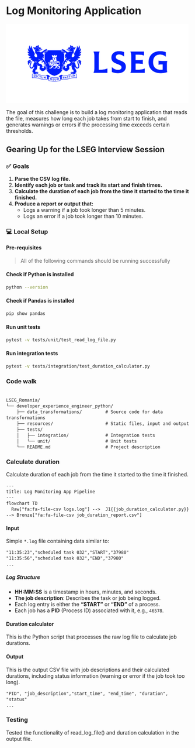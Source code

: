# Log Monitoring Application
<img src="https://github.com/RalucaRwq/LSEG_Romania/raw/main/developer_experience_engineer_python/resources/images/lseg_logo.jpg" alt="Logo" width="500"/>

The goal of this challenge is to build a log monitoring application that reads the file, measures how long each job takes from start to finish, and generates warnings or errors if the processing time exceeds certain thresholds.  

## Gearing Up for the LSEG Interview Session

### **✅ Goals**
1. **Parse the CSV log file.**
2. **Identify each job or task and track its start and finish times.**
3. **Calculate the duration of each job from the time it started to the time it finished.**
4. **Produce a report or output that:**
    - Logs a warning if a job took longer than 5 minutes.
    - Logs an error if a job took longer than 10 minutes.

### 💻 Local Setup

#### Pre-requisites
> All of the following commands should be running successfully

#### Check if Python is installed
```bash
python --version
```

#### Check if Pandas is installed
```bash
pip show pandas
```

#### Run unit tests
```bash
pytest -v tests/unit/test_read_log_file.py
```

#### Run integration tests
```bash
pytest -v tests/integration/test_duration_calculator.py
```

### Code walk

```

LSEG_Romania/
└── developer_experience_engineer_python/
    ├── data_transformations/         # Source code for data transformations
    ├── resources/                    # Static files, input and output 
    ├── tests/
    │   ├── integration/              # Integration tests
    │   └── unit/                     # Unit tests
    └── README.md                     # Project description

```

### Calculate duration 
Calculate duration of each job from the time it started to the time it finished.

```mermaid
---
title: Log Monitoring App Pipeline
---
flowchart TD
  Raw["fa:fa-file-csv logs.log"] -->  J1{{job_duration_calculator.py}} --> Bronze["fa:fa-file-csv job_duration_report.csv"]
```

#### Input
Simple `*.log` file containing data similar to:
```csv
"11:35:23","scheduled task 032","START","37980"
"11:35:56","scheduled task 032","END","37980"
...
```

##### Log Structure

- **HH:MM:SS** is a timestamp in hours, minutes, and seconds.
- **The job description**: Describes the task or job being logged.
- Each log entry is either the **“START”** or **“END”** of a process.
- Each job has a **PID** (Process ID) associated with it, e.g., `46578`.

#### Duration calculator
This is the Python script that processes the raw log file to calculate job durations.

#### Output
This is the output CSV file with job descriptions and their calculated durations, including status information (warning or error if the job took too long).

```csv
"PID", "job_description","start_time", "end_time", "duration", "status"
...
```

### Testing

Tested the functionality of read_log_file() and duration calculation in the output file.
